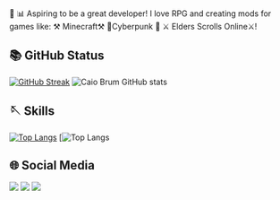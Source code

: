 
🔬 📊 Aspiring to be a great developer! 
I love RPG and creating mods for games like:
            ⚒️ Minecraft⚒️
            🎴Cyberpunk 🎴
        ⚔️ Elders Scrolls Online⚔️!

<!--Start of Api Panel ps.: Pra copiar e colar, só trocar onde tem o nome de Usuário 'CaioBrum'-->
## 📚 GitHub Status
[![GitHub Streak](https://github-readme-streak-stats.herokuapp.com?user=CaioBrum&theme=dracula&hide_border=true&card_width=100)](https://git.io/streak-stats) ![Caio Brum GitHub stats](https://github-readme-stats.vercel.app/api?username=CaioBrum&show_icons=true&theme=transparent)


## 🪡 Skills
[![Top Langs](https://github-readme-stats.vercel.app/api/top-langs/?username=CaioBrum&theme=dracula&hide_border=true&card_width=100)](https://github.com/CaioBrum/github-readme-stats)
[![Top Langs](https://github-readme-stats.vercel.app/api/top-langs/?username=anuraghazra&layout=compact)

## 🌐 Social Media  
<div> 
  <a href="https://instagram.com/insta_caiobrum" target="_blank"><img src="https://img.shields.io/badge/-Instagram-%23E4405F?style=for-the-badge&logo=instagram&logoColor=white" target="_blank"></a>
  <a href = "mailto:caiobrumgiga@gmail.com"><img src="https://img.shields.io/badge/-Gmail-%23333?style=for-the-badge&logo=gmail&logoColor=white" target="_blank"></a>
  <a href="https://www.linkedin.com/in/caio-brum-3b027521b/" target="_blank"><img src="https://img.shields.io/badge/-LinkedIn-%230077B5?style=for-the-badge&logo=linkedin&logoColor=white" target="_blank"></a>   
</div>
